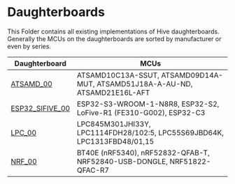 # Daughterboards
This Folder contains all existing implementations of Hive daughterboards. Generally the MCUs on the daughterboards are sorted by manufacturer or even by series.

| Daughterboard | MCUs |
|--|--|
| [ATSAMD_00](./ATSAMD_00/) | ATSAMD10C13A-SSUT, ATSAMD09D14A-MUT, ATSAMD51J18A-A-AU-ND, ATSAMD21E16L-AFT  |
| [ESP32_SIFIVE_00](./ESP32_SIFIVE_00/) | ESP32-S3-WROOM-1-N8R8, ESP32-S2, LoFive-R1 (FE310-G002), ESP32-C3 |
| [LPC_00](./LPC_00/) | LPC845M301JHI33Y, LPC1114FDH28/102:5, LPC55S69JBD64K, LPC1313FBD48/01,15 |
| [NRF_00](./NRF_00/) | BT40E (nRF5340), nRF52832-QFAB-T, NRF52840-USB-DONGLE, NRF51822-QFAC-R7 |